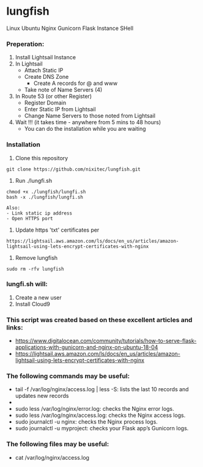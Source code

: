 # lungfish
Linux Ubuntu Nginx Gunicorn Flask Instance SHell

### Preperation:
1. Install Lightsail Instance
2. In Lightsail
    - Attach Static IP
    - Create DNS Zone
        - Create A records for @ and www
    - Take note of Name Servers (4)
3. In Route 53 (or other Register)
    - Register Domain
    - Enter Static IP from Lightsail
    - Change Name Servers to those noted from Lightsail
4. Wait !!! (it takes time - anywhere from 5 mins to 48 hours)
    - You can do the installation while you are waiting

### Installation
1. Clone this repository
```
git clone https://github.com/nixitec/lungfish.git
```
1. Run ./lungfi.sh
```
chmod +x ./lungfish/lungfi.sh
bash -x ./lungfish/lungfi.sh

Also:
- Link static ip address
- Open HTTPS port
```
1. Update https 'txt' certificates per
```
https://lightsail.aws.amazon.com/ls/docs/en_us/articles/amazon-lightsail-using-lets-encrypt-certificates-with-nginx
```
1. Remove lungfish
```
sudo rm -rfv lungfish
```



### lungfi.sh will:
1. Create a new user
1. Install Cloud9

### This script was created based on these excellent articles and links:
- https://www.digitalocean.com/community/tutorials/how-to-serve-flask-applications-with-gunicorn-and-nginx-on-ubuntu-18-04
- https://lightsail.aws.amazon.com/ls/docs/en_us/articles/amazon-lightsail-using-lets-encrypt-certificates-with-nginx

### The following commands may be useful:
- tail -f /var/log/nginx/access.log | less -S: lists the last 10 records and updates new records
- 
- sudo less /var/log/nginx/error.log: checks the Nginx error logs.
- sudo less /var/log/nginx/access.log: checks the Nginx access logs.
- sudo journalctl -u nginx: checks the Nginx process logs.
- sudo journalctl -u myproject: checks your Flask app’s Gunicorn logs.


### The following files may be useful:
- cat /var/log/nginx/access.log
